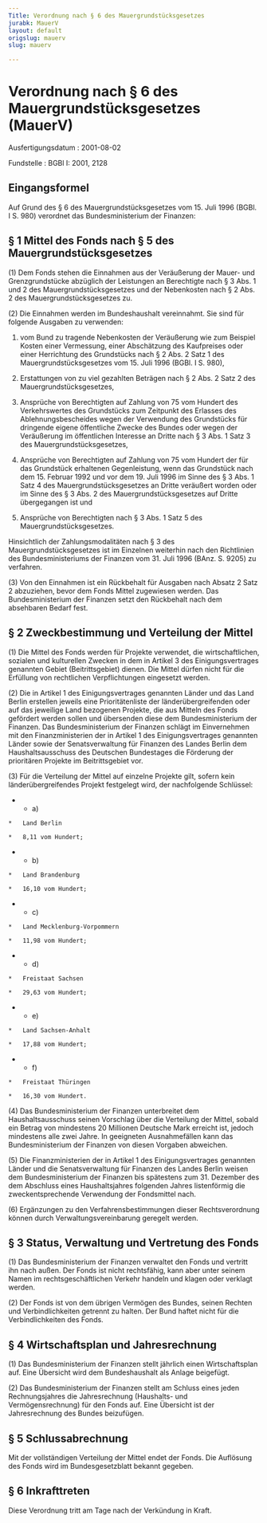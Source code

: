 ```yaml
---
Title: Verordnung nach § 6 des Mauergrundstücksgesetzes
jurabk: MauerV
layout: default
origslug: mauerv
slug: mauerv

---
```


# Verordnung nach § 6 des Mauergrundstücksgesetzes (MauerV)

Ausfertigungsdatum
:   2001-08-02

Fundstelle
:   BGBl I: 2001, 2128

## Eingangsformel

Auf Grund des § 6 des Mauergrundstücksgesetzes vom 15. Juli 1996
(BGBl. I S. 980) verordnet das Bundesministerium der Finanzen:

## § 1 Mittel des Fonds nach § 5 des Mauergrundstücksgesetzes

(1) Dem Fonds stehen die Einnahmen aus der Veräußerung der Mauer- und
Grenzgrundstücke abzüglich der Leistungen an Berechtigte nach § 3 Abs.
1 und 2 des Mauergrundstücksgesetzes und der Nebenkosten nach § 2 Abs.
2 des Mauergrundstücksgesetzes zu.

(2) Die Einnahmen werden im Bundeshaushalt vereinnahmt. Sie sind für
folgende Ausgaben zu verwenden:

1.  vom Bund zu tragende Nebenkosten der Veräußerung wie zum Beispiel
    Kosten einer Vermessung, einer Abschätzung des Kaufpreises oder einer
    Herrichtung des Grundstücks nach § 2 Abs. 2 Satz 1 des
    Mauergrundstücksgesetzes vom 15. Juli 1996 (BGBl. I S. 980),


2.  Erstattungen von zu viel gezahlten Beträgen nach § 2 Abs. 2 Satz 2 des
    Mauergrundstücksgesetzes,


3.  Ansprüche von Berechtigten auf Zahlung von 75 vom Hundert des
    Verkehrswertes des Grundstücks zum Zeitpunkt des Erlasses des
    Ablehnungsbescheides wegen der Verwendung des Grundstücks für
    dringende eigene öffentliche Zwecke des Bundes oder wegen der
    Veräußerung im öffentlichen Interesse an Dritte nach § 3 Abs. 1 Satz 3
    des Mauergrundstücksgesetzes,


4.  Ansprüche von Berechtigten auf Zahlung von 75 vom Hundert der für das
    Grundstück erhaltenen Gegenleistung, wenn das Grundstück nach dem 15.
    Februar 1992 und vor dem 19. Juli 1996 im Sinne des § 3 Abs. 1 Satz 4
    des Mauergrundstücksgesetzes an Dritte veräußert worden oder im Sinne
    des § 3 Abs. 2 des Mauergrundstücksgesetzes auf Dritte übergegangen
    ist und


5.  Ansprüche von Berechtigten nach § 3 Abs. 1 Satz 5 des
    Mauergrundstücksgesetzes.



Hinsichtlich der Zahlungsmodalitäten nach § 3 des
Mauergrundstücksgesetzes ist im Einzelnen weiterhin nach den
Richtlinien des Bundesministeriums der Finanzen vom 31. Juli 1996
(BAnz. S. 9205) zu verfahren.

(3) Von den Einnahmen ist ein Rückbehalt für Ausgaben nach Absatz 2
Satz 2 abzuziehen, bevor dem Fonds Mittel zugewiesen werden. Das
Bundesministerium der Finanzen setzt den Rückbehalt nach dem
absehbaren Bedarf fest.

## § 2 Zweckbestimmung und Verteilung der Mittel

(1) Die Mittel des Fonds werden für Projekte verwendet, die
wirtschaftlichen, sozialen und kulturellen Zwecken in dem in Artikel 3
des Einigungsvertrages genannten Gebiet (Beitrittsgebiet) dienen. Die
Mittel dürfen nicht für die Erfüllung von rechtlichen Verpflichtungen
eingesetzt werden.

(2) Die in Artikel 1 des Einigungsvertrages genannten Länder und das
Land Berlin erstellen jeweils eine Prioritätenliste der
länderübergreifenden oder auf das jeweilige Land bezogenen Projekte,
die aus Mitteln des Fonds gefördert werden sollen und übersenden diese
dem Bundesministerium der Finanzen. Das Bundesministerium der Finanzen
schlägt im Einvernehmen mit den Finanzministerien der in Artikel 1 des
Einigungsvertrages genannten Länder sowie der Senatsverwaltung für
Finanzen des Landes Berlin dem Haushaltsausschuss des Deutschen
Bundestages die Förderung der prioritären Projekte im Beitrittsgebiet
vor.

(3) Für die Verteilung der Mittel auf einzelne Projekte gilt, sofern
kein länderübergreifendes Projekt festgelegt wird, der nachfolgende
Schlüssel:

*    *   a)

    *   Land Berlin

    *   8,11 vom Hundert;


*    *   b)

    *   Land Brandenburg

    *   16,10 vom Hundert;


*    *   c)

    *   Land Mecklenburg-Vorpommern

    *   11,98 vom Hundert;


*    *   d)

    *   Freistaat Sachsen

    *   29,63 vom Hundert;


*    *   e)

    *   Land Sachsen-Anhalt

    *   17,88 vom Hundert;


*    *   f)

    *   Freistaat Thüringen

    *   16,30 vom Hundert.




(4) Das Bundesministerium der Finanzen unterbreitet dem
Haushaltsausschuss seinen Vorschlag über die Verteilung der Mittel,
sobald ein Betrag von mindestens 20 Millionen Deutsche Mark erreicht
ist, jedoch mindestens alle zwei Jahre. In geeigneten Ausnahmefällen
kann das Bundesministerium der Finanzen von diesen Vorgaben abweichen.

(5) Die Finanzministerien der in Artikel 1 des Einigungsvertrages
genannten Länder und die Senatsverwaltung für Finanzen des Landes
Berlin weisen dem Bundesministerium der Finanzen bis spätestens zum
31\. Dezember des dem Abschluss eines Haushaltsjahres folgenden Jahres
listenförmig die zweckentsprechende Verwendung der Fondsmittel nach.

(6) Ergänzungen zu den Verfahrensbestimmungen dieser Rechtsverordnung
können durch Verwaltungsvereinbarung geregelt werden.

## § 3 Status, Verwaltung und Vertretung des Fonds

(1) Das Bundesministerium der Finanzen verwaltet den Fonds und
vertritt ihn nach außen. Der Fonds ist nicht rechtsfähig, kann aber
unter seinem Namen im rechtsgeschäftlichen Verkehr handeln und klagen
oder verklagt werden.

(2) Der Fonds ist von dem übrigen Vermögen des Bundes, seinen Rechten
und Verbindlichkeiten getrennt zu halten. Der Bund haftet nicht für
die Verbindlichkeiten des Fonds.

## § 4 Wirtschaftsplan und Jahresrechnung

(1) Das Bundesministerium der Finanzen stellt jährlich einen
Wirtschaftsplan auf. Eine Übersicht wird dem Bundeshaushalt als Anlage
beigefügt.

(2) Das Bundesministerium der Finanzen stellt am Schluss eines jeden
Rechnungsjahres die Jahresrechnung (Haushalts- und Vermögensrechnung)
für den Fonds auf. Eine Übersicht ist der Jahresrechnung des Bundes
beizufügen.

## § 5 Schlussabrechnung

Mit der vollständigen Verteilung der Mittel endet der Fonds. Die
Auflösung des Fonds wird im Bundesgesetzblatt bekannt gegeben.

## § 6 Inkrafttreten

Diese Verordnung tritt am Tage nach der Verkündung in Kraft.

